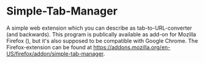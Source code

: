 # Simple-Tab-Manager
A simple web extension which you can describe as tab-to-URL-converter (and backwards).
This program is publically available as add-on for Mozilla Firefox (), but it's also supposed to be compatible with Google Chrome.
The Firefox-extension can be found at https://addons.mozilla.org/en-US/firefox/addon/simple-tab-manager.
